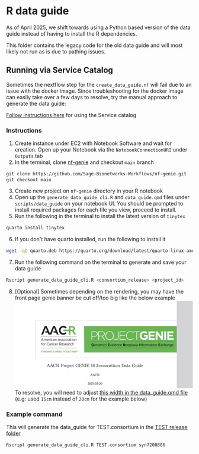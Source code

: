 # R data guide

As of April 2025, we shift towards using a Python based version of the data guide instead of having to install the R dependencies.

This folder contains the legacy code for the old data guide and will most likely not run as is due to pathing issues.


## Running via Service Catalog
Sometimes the nextflow step for the `create_data_guide.nf` will fail due to an issue with the docker image. Since troubleshooting for the docker image can easily take over a few days to resolve, try the manual approach to generate the data guide:

[Follow instructions here](https://sagebionetworks.jira.com/wiki/spaces/APGD/pages/2590244872/Service+Catalog+Instance+Setup#Starting-EC2-instance-from-the-Service-Catalog) for using the Service catalog

### Instructions

1. Create instance under EC2 with Notebook Software and wait for creation. Open up your Notebook via the `NotebookConnectionURI` under `Outputs` tab
2. In the terminal, clone [nf-genie](https://github.com/Sage-Bionetworks-Workflows/nf-genie) and checkout `main` branch

```git
git clone https://github.com/Sage-Bionetworks-Workflows/nf-genie.git
git checkout main
```

3. Create new project on `nf-genie` directory in your R notebook
4. Open up the `generate_data_guide_cli.R` and `data_guide.qmd` files under `scripts/data_guide` on your notebook UI. You should be prompted to install required packages for each file you view, proceed to install.
5. Run the following in the terminal to install the latest version of `tinytex`

```bash
quarto install tinytex
```

6. If you don't have quarto installed, run the following to install it

```bash
wget -qO quarto.deb https://quarto.org/download/latest/quarto-linux-amd64.deb
```

7. Run the following command on the terminal to generate and save your data guide

```bash
Rscript generate_data_guide_cli.R <consortium_release> <project_id>
```

8. [Optional] Sometimes depending on the rendering, you may have the front page genie banner be cut off/too big like the below example ![alt text](/img/cut_off_genie_banner.png) To resolve, you will need to adjust [this width in the data_guide.qmd file](https://github.com/Sage-Bionetworks-Workflows/nf-genie/blob/df3796dce8431fc2a86e297a7350058241c1321c/scripts/data_guide/data_guide.qmd#L11) (e.g: used `15cm` instead of `20cm` for the example below)

### Example command

This will generate the data_guide for TEST.consortium in the [TEST release folder](https://www.synapse.org/Synapse:syn21895009)

```bash
Rscript generate_data_guide_cli.R TEST.consortium syn7208886
```
